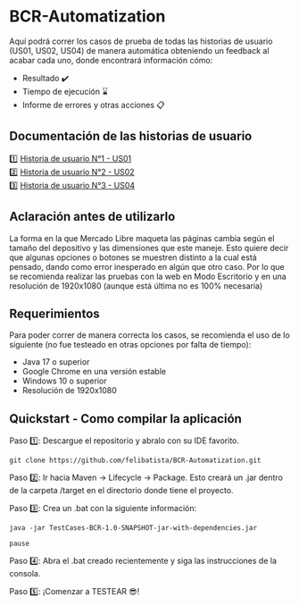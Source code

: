 
# BCR-Automatization


Aquí podrá correr los casos de prueba de todas las historias de usuario (US01, US02, US04)
de manera automática obteniendo un feedback al acabar cada uno, donde encontrará información cómo:
- Resultado ✔️
- Tiempo de ejecución ⌛
- Informe de errores y otras acciones 📋


## Documentación de las historias de usuario

1️⃣ [Historia de usuario N°1 - US01](https://docs.google.com/document/d/1SvC4JJbQDRDjAhgNqep5h-a2cxDugRIQSvKmdtzk24E/edit?usp=sharing) \
2️⃣ [Historia de usuario N°2 - US02](https://docs.google.com/document/d/1SvC4JJbQDRDjAhgNqep5h-a2cxDugRIQSvKmdtzk24E/edit?usp=sharing) \
3️⃣ [Historia de usuario N°3 - US04](https://docs.google.com/document/d/1edFOk6xzP8QK3FLASnd0HxHBA6rm88eaej3JK-mH4pg/edit?usp=sharing)


## Aclaración antes de utilizarlo

La forma en la que Mercado Libre maqueta las páginas cambia según el tamaño del depositivo y las dimensiones que este maneje. Esto quiere decir que algunas opciones o botones se muestren distinto a la cual está pensado, dando como error inesperado en algún que otro caso. Por lo que se recomienda realizar las pruebas con la web en Modo Escritorio y en una resolución de 1920x1080 (aunque está última no es 100% necesaria)


## Requerimientos

Para poder correr de manera correcta los casos, se recomienda el uso de lo siguiente (no fue testeado en otras opciones por falta de tiempo):
- Java 17 o superior
- Google Chrome en una versión estable
- Windows 10 o superior
- Resolución de 1920x1080



## Quickstart - Como compilar la aplicación

Paso 1️⃣: Descargue el repositorio y abralo con su IDE favorito.
```
git clone https://github.com/felibatista/BCR-Automatization.git
```

Paso 2️⃣: Ir hacia Maven -> Lifecycle -> Package. Esto creará un .jar dentro de la carpeta /target en el directorio donde tiene el proyecto.

Paso 3️⃣: Crea un .bat con la siguiente información:
```
java -jar TestCases-BCR-1.0-SNAPSHOT-jar-with-dependencies.jar

pause
```

Paso 4️⃣: Abra el .bat creado recientemente y siga las instrucciones de la consola.

Paso 5️⃣: ¡Comenzar a TESTEAR 😎!


